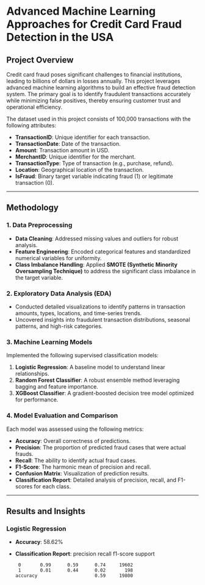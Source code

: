 # Advanced Machine Learning Approaches for Credit Card Fraud Detection in the USA

## Project Overview
Credit card fraud poses significant challenges to financial institutions, leading to billions of dollars in losses annually. This project leverages advanced machine learning algorithms to build an effective fraud detection system. The primary goal is to identify fraudulent transactions accurately while minimizing false positives, thereby ensuring customer trust and operational efficiency.

The dataset used in this project consists of 100,000 transactions with the following attributes:
- **TransactionID**: Unique identifier for each transaction.
- **TransactionDate**: Date of the transaction.
- **Amount**: Transaction amount in USD.
- **MerchantID**: Unique identifier for the merchant.
- **TransactionType**: Type of transaction (e.g., purchase, refund).
- **Location**: Geographical location of the transaction.
- **IsFraud**: Binary target variable indicating fraud (1) or legitimate transaction (0).

---

## Methodology

### 1. Data Preprocessing
- **Data Cleaning**: Addressed missing values and outliers for robust analysis.
- **Feature Engineering**: Encoded categorical features and standardized numerical variables for uniformity.
- **Class Imbalance Handling**: Applied **SMOTE (Synthetic Minority Oversampling Technique)** to address the significant class imbalance in the target variable.

### 2. Exploratory Data Analysis (EDA)
- Conducted detailed visualizations to identify patterns in transaction amounts, types, locations, and time-series trends.
- Uncovered insights into fraudulent transaction distributions, seasonal patterns, and high-risk categories.

### 3. Machine Learning Models
Implemented the following supervised classification models:
1. **Logistic Regression**: A baseline model to understand linear relationships.
2. **Random Forest Classifier**: A robust ensemble method leveraging bagging and feature importance.
3. **XGBoost Classifier**: A gradient-boosted decision tree model optimized for performance.

### 4. Model Evaluation and Comparison
Each model was assessed using the following metrics:
- **Accuracy**: Overall correctness of predictions.
- **Precision**: The proportion of predicted fraud cases that were actual frauds.
- **Recall**: The ability to identify actual fraud cases.
- **F1-Score**: The harmonic mean of precision and recall.
- **Confusion Matrix**: Visualization of prediction results.
- **Classification Report**: Detailed analysis of precision, recall, and F1-scores for each class.

---

## Results and Insights

### Logistic Regression
- **Accuracy**: 58.62%
- **Classification Report**:
            precision    recall  f1-score   support

       0       0.99      0.59      0.74     19602
       1       0.01      0.44      0.02       198
      accuracy                     0.59     19800

